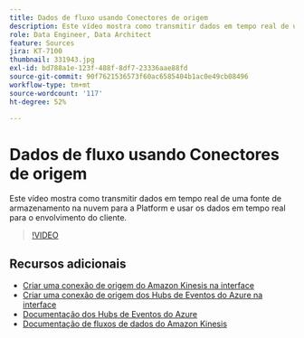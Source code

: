 ```yaml
---
title: Dados de fluxo usando Conectores de origem
description: Este vídeo mostra como transmitir dados em tempo real de uma fonte de armazenamento na nuvem para a Platform e usar os dados em tempo real para o envolvimento do cliente.
role: Data Engineer, Data Architect
feature: Sources
jira: KT-7100
thumbnail: 331943.jpg
exl-id: bd788a1e-123f-488f-8df7-23336aae88fd
source-git-commit: 90f7621536573f60ac6585404b1ac0e49cb08496
workflow-type: tm+mt
source-wordcount: '117'
ht-degree: 52%

---
```


# Dados de fluxo usando Conectores de origem

Este vídeo mostra como transmitir dados em tempo real de uma fonte de armazenamento na nuvem para a Platform e usar os dados em tempo real para o envolvimento do cliente.


>[!VIDEO](https://video.tv.adobe.com/v/331943?quality=12&learn=on)

## Recursos adicionais

* [Criar uma conexão de origem do Amazon Kinesis na interface](https://experienceleague.adobe.com/docs/experience-platform/sources/ui-tutorials/create/cloud-storage/kinesis.html)
* [Criar uma conexão de origem dos Hubs de Eventos do Azure na interface](https://experienceleague.adobe.com/docs/experience-platform/sources/ui-tutorials/create/cloud-storage/eventhub.html)
* [Documentação dos Hubs de Eventos do Azure](https://docs.microsoft.com/en-us/azure/event-hubs/)
* [Documentação de fluxos de dados do Amazon Kinesis](https://docs.aws.amazon.com/kinesis/index.html)
